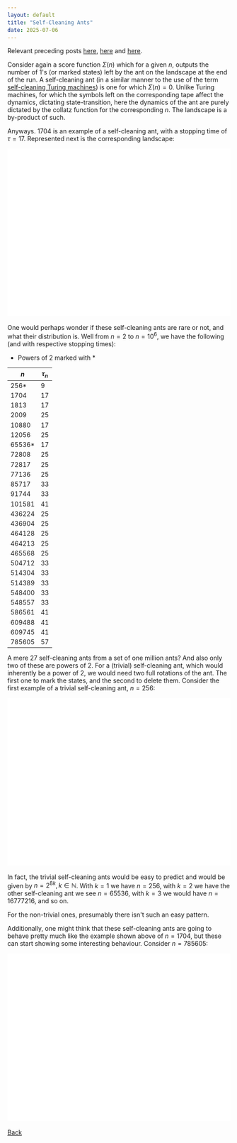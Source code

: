 ```yaml
---
layout: default
title: "Self-Cleaning Ants"
date: 2025-07-06
---
```


Relevant preceding posts [here](https://gbragafibra.github.io/2025/01/08/collatz_ant2.html), [here](https://gbragafibra.github.io/2025/05/18/collatz_ant3.html) and [here](https://gbragafibra.github.io/2025/07/06/collatz_ant5.html).

Consider again a score function $\Sigma(n)$ which for a given $n$, outputs the number of 1's (or marked states) left by the ant on the landscape at the end of the run. A self-cleaning ant (in a similar manner to the use of the term [self-cleaning Turing machines](https://nickdrozd.github.io/2021/07/11/self-cleaning-turing-machine.html)) is one for which $\Sigma(n) = 0$. Unlike Turing machines, for which the symbols left on the corresponding tape affect the dynamics, dictating state-transition, here the dynamics of the ant are purely dictated by the collatz function for the corresponding $n$. The landscape is a by-product of such.

Anyways. $1704$ is an example of a self-cleaning ant, with a stopping time of $τ = 17$. Represented next is the corresponding landscape:

![](/gifs/collatz_ant_sc1704.gif)

One would perhaps wonder if these self-cleaning ants are rare or not, and what their distribution is. Well from $n = 2$ to $n = 10^{6}$, we have the following (and with respective stopping times):

- Powers of 2 marked with *

|$n$|$τ_{n}$|
|---|---|
|256*|9|
|1704|17|
|1813|17|
|2009|25|
|10880|17|
|12056|25|
|65536*|17|
|72808|25|
|72817|25|
|77136|25|
|85717|33|
|91744|33|
|101581|41|
|436224|25|
|436904|25|
|464128|25|
|464213|25|
|465568|25|
|504712|33|
|514304|33|
|514389|33|
|548400|33|
|548557|33|
|586561|41|
|609488|41|
|609745|41|
|785605|57|

A mere 27 self-cleaning ants from a set of one million ants? And also only two of these are powers of 2. For a (trivial) self-cleaning ant, which would inherently be a power of 2, we would need two full rotations of the ant. The first one to mark the states, and the second to delete them. Consider the first example of a trivial self-cleaning ant, $n = 256$:

![](/gifs/collatz_ant_sc256.gif) 

In fact, the trivial self-cleaning ants would be easy to predict and would be given by $n = 2^{8k},\, k ∈ \mathbb{N}$. With $k = 1$ we have $n = 256$, with $k = 2$ we have the other self-cleaning ant we see $n = 65536$, with $k = 3$ we would have $n = 16777216$, and so on.

For the non-trivial ones, presumably there isn't such an easy pattern.

Additionally, one might think that these self-cleaning ants are going to behave pretty much like the example shown above of $n = 1704$, but these can start showing some interesting behaviour. Consider $n = 785605$:

![](/gifs/collatz_ant_sc785605.gif)

[Back](https://gbragafibra.github.io)
